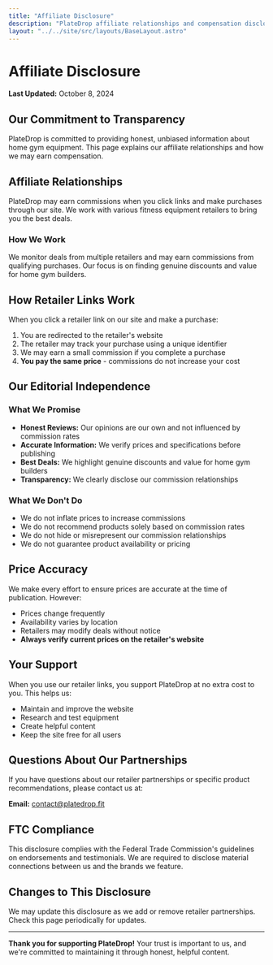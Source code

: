 ```yaml
---
title: "Affiliate Disclosure"
description: "PlateDrop affiliate relationships and compensation disclosure"
layout: "../../site/src/layouts/BaseLayout.astro"
---
```


# Affiliate Disclosure

**Last Updated:** October 8, 2024

## Our Commitment to Transparency

PlateDrop is committed to providing honest, unbiased information about home gym equipment. This page explains our affiliate relationships and how we may earn compensation.

## Affiliate Relationships

PlateDrop may earn commissions when you click links and make purchases through our site. We work with various fitness equipment retailers to bring you the best deals.

### How We Work

We monitor deals from multiple retailers and may earn commissions from qualifying purchases. Our focus is on finding genuine discounts and value for home gym builders.

## How Retailer Links Work

When you click a retailer link on our site and make a purchase:

1. You are redirected to the retailer's website
2. The retailer may track your purchase using a unique identifier
3. We may earn a small commission if you complete a purchase
4. **You pay the same price** - commissions do not increase your cost

## Our Editorial Independence

### What We Promise

- **Honest Reviews:** Our opinions are our own and not influenced by commission rates
- **Accurate Information:** We verify prices and specifications before publishing
- **Best Deals:** We highlight genuine discounts and value for home gym builders
- **Transparency:** We clearly disclose our commission relationships

### What We Don't Do

- We do not inflate prices to increase commissions
- We do not recommend products solely based on commission rates
- We do not hide or misrepresent our commission relationships
- We do not guarantee product availability or pricing

## Price Accuracy

We make every effort to ensure prices are accurate at the time of publication. However:

- Prices change frequently
- Availability varies by location
- Retailers may modify deals without notice
- **Always verify current prices on the retailer's website**

## Your Support

When you use our retailer links, you support PlateDrop at no extra cost to you. This helps us:

- Maintain and improve the website
- Research and test equipment
- Create helpful content
- Keep the site free for all users

## Questions About Our Partnerships

If you have questions about our retailer partnerships or specific product recommendations, please contact us at:

**Email:** contact@platedrop.fit

## FTC Compliance

This disclosure complies with the Federal Trade Commission's guidelines on endorsements and testimonials. We are required to disclose material connections between us and the brands we feature.

## Changes to This Disclosure

We may update this disclosure as we add or remove retailer partnerships. Check this page periodically for updates.

---

**Thank you for supporting PlateDrop!** Your trust is important to us, and we're committed to maintaining it through honest, helpful content.
